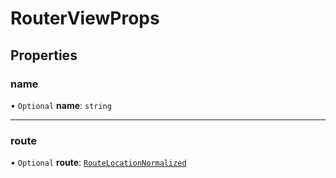 # RouterViewProps

## Properties

### name

• `Optional` **name**: `string`

___

### route

• `Optional` **route**: [`RouteLocationNormalized`](RouteLocationNormalized.md)
